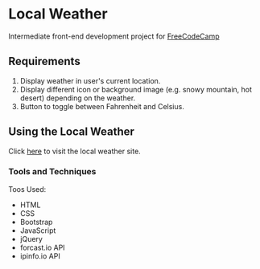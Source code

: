 # Local Weather

Intermediate front-end development project for [FreeCodeCamp](https://www.freecodecamp.com/challenges/show-the-local-weather)

## Requirements

1. Display weather in user's current location.
2. Display different icon or background image (e.g. snowy mountain, hot desert) depending on the weather.
3. Button to toggle between Fahrenheit and Celsius.

## Using the Local Weather

Click [here](https://seanmhamlet.github.io/local-weather/) to visit the local weather site.

### Tools and Techniques

Toos Used:
- HTML
- CSS
- Bootstrap
- JavaScript
- jQuery
- forcast.io API
- ipinfo.io API
